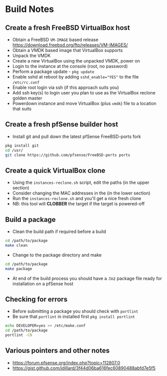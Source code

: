 
# Build Notes

## Create a fresh FreeBSD VirtualBox host
 * Obtain a FreeBSD `VM-IMAGE` based release https://download.freebsd.org/ftp/releases/VM-IMAGES/
 * Obtain a VMDK based image that VirtualBox supports
 * Unpack the VMDK
 * Create a new VirtualBox using the unpacked VMDK, power on
 * Login to the instance at the console (root, no password)
 * Perform a package update - `pkg update`
 * Enable sshd at reboot by adding `sshd_enable="YES"` to the file `/etc/rc.conf`
 * Enable root login via ssh (if this approach suits you)
 * Add ssh key(s) to login user you plan to use as the VirtualBox reclone golden master
 * Powerdown instance and move VirtualBox (plus `vmdk`) file to a location that suits

## Create a fresh pfSense builder host
 * Install git and pull down the latest pfSense FreeBSD-ports fork
```bash
pkg install git
cd /usr/
git clone https://github.com/pfsense/FreeBSD-ports ports
```

## Create a quick VirtualBox clone
 * Using the `instances-reclone.sh` script, edit the paths (in the upper section)
 * Consider changing the MAC addresses in the (in the lower section)
 * Run the `instances-reclone.sh` and you'll get a nice fresh clone
 * NB: this tool will **CLOBBER** the target if the target is powered-off

## Build a package
 * Clean the build path if required before a build
```bash
cd /path/to/package
make clean
```

 * Change to the package directory and make
```bash
cd /path/to/package
make package
```

 * At end of the build process you should have a .txz package file ready for installation on a pfSense host

## Checking for errors
 * Before submitting a package you should check with `portlint`
 * Be sure that `portlint` in installed first `pkg install portlint`
```bash
echo DEVELOPER=yes >> /etc/make.conf
cd /path/to/package
portlint -CN
```

## Various pointers and other notes
 * https://forum.pfsense.org/index.php?topic=112807.0
 * https://gist.github.com/jdillard/3f44d06ba616fec60890488abfd7e5f5
